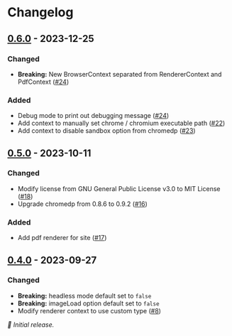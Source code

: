 # Changelog

## [0.6.0] - 2023-12-25

### Changed

- **Breaking:** New BrowserContext separated from RendererContext and PdfContext ([#24](https://github.com/liuminhaw/renderer/pull/24))

### Added

- Debug mode to print out debugging message ([#24](https://github.com/liuminhaw/renderer/pull/24))
- Add context to manually set chrome / chromium executable path ([#22](https://github.com/liuminhaw/renderer/pull/22))
- Add context to disable sandbox option from chromedp ([#23](https://github.com/liuminhaw/renderer/pull/23))

## [0.5.0] - 2023-10-11

### Changed

- Modify license from GNU General Public License v3.0 to MIT License ([#18](https://github.com/liuminhaw/renderer/pull/18))
- Upgrade chromedp from 0.8.6 to 0.9.2  ([#16](https://github.com/liuminhaw/renderer/pull/16))

### Added

- Add pdf renderer for site ([#17](https://github.com/liuminhaw/renderer/pull/17))

## [0.4.0] - 2023-09-27

### Changed

- **Breaking:** headless mode default set to `false`
- **Breaking:** imageLoad option default set to `false`
- Modify renderer context to use custom type ([#8](https://github.com/liuminhaw/renderer/pull/8))

_:seedling: Initial release._

[0.6.0]: https://github.com/liuminhaw/renderer/releases/tag/v0.6.0

[0.5.0]: https://github.com/liuminhaw/renderer/releases/tag/v0.5.0

[0.4.0]: https://github.com/liuminhaw/renderer/releases/tag/v0.4.0
